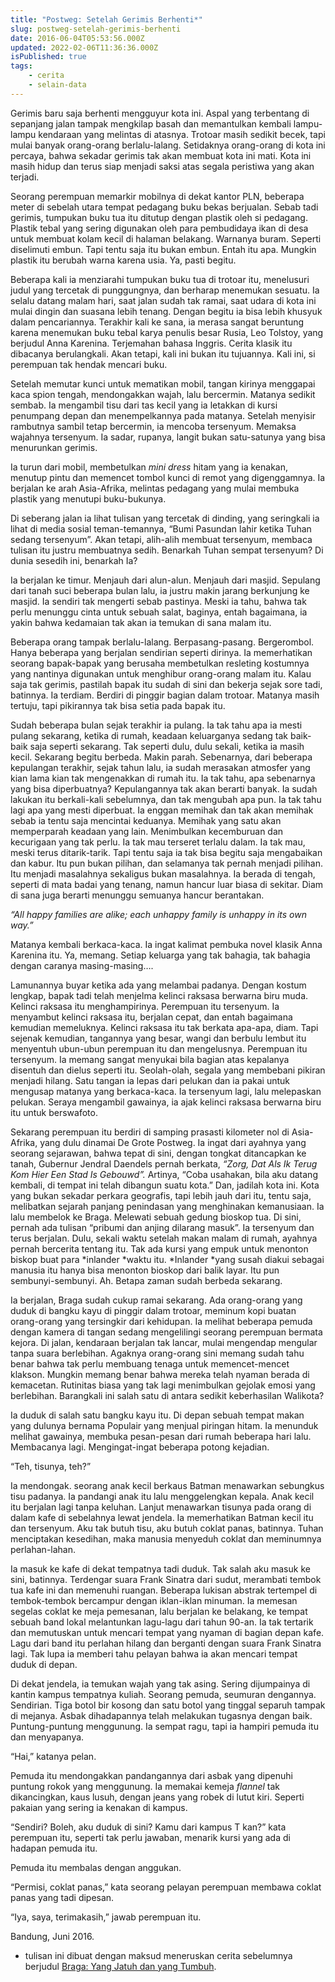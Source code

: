 ```yaml
---
title: "Postweg: Setelah Gerimis Berhenti*"
slug: postweg-setelah-gerimis-berhenti
date: 2016-06-04T05:53:56.000Z
updated: 2022-02-06T11:36:36.000Z
isPublished: true
tags: 
    - cerita
    - selain-data
---
```


Gerimis baru saja berhenti mengguyur kota ini. Aspal yang terbentang di sepanjang jalan tampak mengkilap basah dan memantulkan kembali lampu-lampu kendaraan yang melintas di atasnya. Trotoar masih sedikit becek, tapi mulai banyak orang-orang berlalu-lalang. Setidaknya orang-orang di kota ini percaya, bahwa sekadar gerimis tak akan membuat kota ini mati. Kota ini masih hidup dan terus siap menjadi saksi atas segala peristiwa yang akan terjadi.

Seorang perempuan memarkir mobilnya di dekat kantor PLN, beberapa meter di sebelah utara tempat pedagang buku bekas berjualan. Sebab tadi gerimis, tumpukan buku tua itu ditutup dengan plastik oleh si pedagang. Plastik tebal yang sering digunakan oleh para pembudidaya ikan di desa untuk membuat kolam kecil di halaman belakang. Warnanya buram. Seperti diselimuti embun. Tapi tentu saja itu bukan embun. Entah itu apa. Mungkin plastik itu berubah warna karena usia. Ya, pasti begitu.

Beberapa kali ia menziarahi tumpukan buku tua di trotoar itu, menelusuri judul yang tercetak di punggungnya, dan berharap menemukan sesuatu. Ia selalu datang malam hari, saat jalan sudah tak ramai, saat udara di kota ini mulai dingin dan suasana lebih tenang. Dengan begitu ia bisa lebih khusyuk dalam pencariannya. Terakhir kali ke sana, ia merasa sangat beruntung karena menemukan buku tebal karya penulis besar Rusia, Leo Tolstoy, yang berjudul Anna Karenina. Terjemahan bahasa Inggris. Cerita klasik itu dibacanya berulangkali. Akan tetapi, kali ini bukan itu tujuannya. Kali ini, si perempuan tak hendak mencari buku.

Setelah memutar kunci untuk mematikan mobil, tangan kirinya menggapai kaca spion tengah, mendongakkan wajah, lalu bercermin. Matanya sedikit sembab. Ia mengambil tisu dari tas kecil yang ia letakkan di kursi penumpang depan dan menempelkannya pada matanya. Setelah menyisir rambutnya sambil tetap bercermin, ia mencoba tersenyum. Memaksa wajahnya tersenyum. Ia sadar, rupanya, langit bukan satu-satunya yang bisa menurunkan gerimis.

Ia turun dari mobil, membetulkan *mini dress* hitam yang ia kenakan, menutup pintu dan memencet tombol kunci di remot yang digenggamnya. Ia berjalan ke arah Asia-Afrika, melintas pedagang yang mulai membuka plastik yang menutupi buku-bukunya.

Di seberang jalan ia lihat tulisan yang tercetak di dinding, yang seringkali ia lihat di media sosial teman-temannya, “Bumi Pasundan lahir ketika Tuhan sedang tersenyum”. Akan tetapi, alih-alih membuat tersenyum, membaca tulisan itu justru membuatnya sedih. Benarkah Tuhan sempat tersenyum? Di dunia sesedih ini, benarkah Ia?

Ia berjalan ke timur. Menjauh dari alun-alun. Menjauh dari masjid. Sepulang dari tanah suci beberapa bulan lalu, ia justru makin jarang berkunjung ke masjid. Ia sendiri tak mengerti sebab pastinya. Meski ia tahu, bahwa tak perlu menunggu cinta untuk sebuah salat, baginya, entah bagaimana, ia yakin bahwa kedamaian tak akan ia temukan di sana malam itu.

Beberapa orang tampak berlalu-lalang. Berpasang-pasang. Bergerombol. Hanya beberapa yang berjalan sendirian seperti dirinya. Ia memerhatikan seorang bapak-bapak yang berusaha membetulkan resleting kostumnya yang nantinya digunakan untuk menghibur orang-orang malam itu. Kalau saja tak gerimis, pastilah bapak itu sudah di sini dan bekerja sejak sore tadi, batinnya. Ia terdiam. Berdiri di pinggir bagian dalam trotoar. Matanya masih tertuju, tapi pikirannya tak bisa setia pada bapak itu.

Sudah beberapa bulan sejak terakhir ia pulang. Ia tak tahu apa ia mesti pulang sekarang, ketika di rumah, keadaan keluarganya sedang tak baik-baik saja seperti sekarang. Tak seperti dulu, dulu sekali, ketika ia masih kecil. Sekarang begitu berbeda. Makin parah. Sebenarnya, dari beberapa kepulangan terakhir, sejak tahun lalu, ia sudah merasakan atmosfer yang kian lama kian tak mengenakkan di rumah itu. Ia tak tahu, apa sebenarnya yang bisa diperbuatnya? Kepulangannya tak akan berarti banyak. Ia sudah lakukan itu berkali-kali sebelumnya, dan tak mengubah apa pun. Ia tak tahu lagi apa yang mesti diperbuat. Ia enggan memihak dan tak akan memihak sebab ia tentu saja mencintai keduanya. Memihak yang satu akan memperparah keadaan yang lain. Menimbulkan kecemburuan dan kecurigaan yang tak perlu. Ia tak mau terseret terlalu dalam. Ia tak mau, meski terus ditarik-tarik. Tapi tentu saja ia tak bisa begitu saja mengabaikan dan kabur. Itu pun bukan pilihan, dan selamanya tak pernah menjadi pilihan. Itu menjadi masalahnya sekaligus bukan masalahnya. Ia berada di tengah, seperti di mata badai yang tenang, namun hancur luar biasa di sekitar. Diam di sana juga berarti menunggu semuanya hancur berantakan.

*“All happy families are alike; each unhappy family is unhappy in its own way.”*

Matanya kembali berkaca-kaca. Ia ingat kalimat pembuka novel klasik Anna Karenina itu. Ya, memang. Setiap keluarga yang tak bahagia, tak bahagia dengan caranya masing-masing….

Lamunannya buyar ketika ada yang melambai padanya. Dengan kostum lengkap, bapak tadi telah menjelma kelinci raksasa berwarna biru muda. Kelinci raksasa itu menghampirinya. Perempuan itu tersenyum. Ia menyambut kelinci raksasa itu, berjalan cepat, dan entah bagaimana kemudian memeluknya. Kelinci raksasa itu tak berkata apa-apa, diam. Tapi sejenak kemudian, tangannya yang besar, wangi dan berbulu lembut itu menyentuh ubun-ubun perempuan itu dan mengelusnya. Perempuan itu tersenyum. Ia memang sangat menyukai bila bagian atas kepalanya disentuh dan dielus seperti itu. Seolah-olah, segala yang membebani pikiran menjadi hilang. Satu tangan ia lepas dari pelukan dan ia pakai untuk mengusap matanya yang berkaca-kaca. Ia tersenyum lagi, lalu melepaskan pelukan. Seraya mengambil gawainya, ia ajak kelinci raksasa berwarna biru itu untuk berswafoto.

Sekarang perempuan itu berdiri di samping prasasti kilometer nol di Asia-Afrika, yang dulu dinamai De Grote Postweg. Ia ingat dari ayahnya yang seorang sejarawan, bahwa tepat di sini, dengan tongkat ditancapkan ke tanah, Gubernur Jendral Daendels pernah berkata, *“Zorg, Dat Als Ik Terug Kom Hier Een Stad Is Gebouwd”.* Artinya, “Coba usahakan, bila aku datang kembali, di tempat ini telah dibangun suatu kota.” Dan, jadilah kota ini. Kota yang bukan sekadar perkara geografis, tapi lebih jauh dari itu, tentu saja, melibatkan sejarah panjang penindasan yang menghinakan kemanusiaan. Ia lalu membelok ke Braga. Melewati sebuah gedung bioskop tua. Di sini, pernah ada tulisan “pribumi dan anjing dilarang masuk”. Ia tersenyum dan terus berjalan. Dulu, sekali waktu setelah makan malam di rumah, ayahnya pernah bercerita tentang itu. Tak ada kursi yang empuk untuk menonton biskop buat para *inlander *waktu itu. *Inlander *yang susah diakui sebagai manusia itu hanya bisa menonton bioskop dari balik layar. Itu pun sembunyi-sembunyi. Ah. Betapa zaman sudah berbeda sekarang.

Ia berjalan, Braga sudah cukup ramai sekarang. Ada orang-orang yang duduk di bangku kayu di pinggir dalam trotoar, meminum kopi buatan orang-orang yang tersingkir dari kehidupan. Ia melihat beberapa pemuda dengan kamera di tangan sedang mengelilingi seorang perempuan bermata kejora. Di jalan, kendaraan berjalan tak lancar, mulai mengendap mengular tanpa suara berlebihan. Agaknya orang-orang sini memang sudah tahu benar bahwa tak perlu membuang tenaga untuk memencet-mencet klakson. Mungkin memang benar bahwa mereka telah nyaman berada di kemacetan. Rutinitas biasa yang tak lagi menimbulkan gejolak emosi yang berlebihan. Barangkali ini salah satu di antara sedikit keberhasilan Walikota?

Ia duduk di salah satu bangku kayu itu. Di depan sebuah tempat makan yang dulunya bernama Populair yang menjual piringan hitam. Ia menunduk melihat gawainya, membuka pesan-pesan dari rumah beberapa hari lalu. Membacanya lagi. Mengingat-ingat beberapa potong kejadian.

“Teh, tisunya, teh?”

Ia mendongak. seorang anak kecil berkaus Batman menawarkan sebungkus tisu padanya. Ia pandangi anak itu lalu menggelengkan kepala. Anak kecil itu berjalan lagi tanpa keluhan. Lanjut menawarkan tisunya pada orang di dalam kafe di sebelahnya lewat jendela. Ia memerhatikan Batman kecil itu dan tersenyum. Aku tak butuh tisu, aku butuh coklat panas, batinnya. Tuhan menciptakan kesedihan, maka manusia menyeduh coklat dan meminumnya perlahan-lahan.

Ia masuk ke kafe di dekat tempatnya tadi duduk. Tak salah aku masuk ke sini, batinnya. Terdengar suara Frank Sinatra dari sudut, merambati tembok tua kafe ini dan memenuhi ruangan. Beberapa lukisan abstrak tertempel di tembok-tembok bercampur dengan iklan-iklan minuman. Ia memesan segelas coklat ke meja pemesanan, lalu berjalan ke belakang, ke tempat sebuah band lokal melantunkan lagu-lagu dari tahun 90-an. Ia tak tertarik dan memutuskan untuk mencari tempat yang nyaman di bagian depan kafe. Lagu dari band itu perlahan hilang dan berganti dengan suara Frank Sinatra lagi. Tak lupa ia memberi tahu pelayan bahwa ia akan mencari tempat duduk di depan.

Di dekat jendela, ia temukan wajah yang tak asing. Sering dijumpainya di kantin kampus tempatnya kuliah. Seorang pemuda, seumuran dengannya. Sendirian. Tiga botol bir kosong dan satu botol yang tinggal separuh tampak di mejanya. Asbak dihadapannya telah melakukan tugasnya dengan baik. Puntung-puntung menggunung. Ia sempat ragu, tapi ia hampiri pemuda itu dan menyapanya.

“Hai,” katanya pelan.

Pemuda itu mendongakkan pandangannya dari asbak yang dipenuhi puntung rokok yang menggunung. Ia memakai kemeja *flannel* tak dikancingkan, kaus lusuh, dengan jeans yang robek di lutut kiri. Seperti pakaian yang sering ia kenakan di kampus.

“Sendiri? Boleh, aku duduk di sini? Kamu dari kampus T kan?” kata perempuan itu, seperti tak perlu jawaban, menarik kursi yang ada di hadapan pemuda itu.

Pemuda itu membalas dengan anggukan.

“Permisi, coklat panas,” kata seorang pelayan perempuan membawa coklat panas yang tadi dipesan.

“Iya, saya, terimakasih,” jawab perempuan itu.

Bandung, Juni 2016.

* tulisan ini dibuat dengan maksud meneruskan cerita sebelumnya berjudul [Braga: Yang Jatuh dan yang Tumbuh](http://blog.cebolang.net/?p=385).
